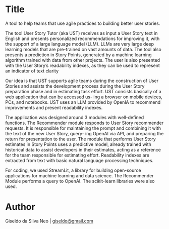# Title
A tool to help teams that use agile practices to building better user stories.

The tool User Story Tutor (aka UST) receives as input a User Story text in
English and presents personalized recommendations for improving it, with the support of a large language model (LLM). LLMs are very large deep learning models that are pre-trained on vast amounts of data. The tool also presents a prediction in Story Points,
generated by a machine learning algorithm trained with data from other projects. The user is also presented with the User Story’s readability indexes, as they can be used to represent an indicator of text clarity 

Our idea is that UST supports agile teams during the construction of User Stories and assists the development process during the User Story preparation phase and in estimating task effort. UST consists basically of a web application that can be accessed us-
ing a browser on mobile devices, PCs, and notebooks.
UST uses an LLM provided by OpenIA to recommend improvements and present readability indexes. 

The application was designed around 3 modules with well-defined functions. The Recommender module responds to User Story recommender requests. It is responsible for maintaining the prompt and combining it with the text of the new User Story, query-
ing OpenAI via API, and preparing the return for presentation to the user. The module that performs User Story estimates in Story Points uses a predictive model, already trained with historical data to assist developers in their estimates, acting as a reference for
the team responsible for estimating effort. Readability indexes are extracted from text with basic natural language processing techniques. 

For coding, we used StreamLit, a library for building open-source applications for machine learning and data science. The Recommender Module performs a query to OpenAI. The scikit-learn libraries were also used.

# Author
Giseldo da Silva Neo | giseldo@gmail.com

